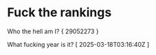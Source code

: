 # Fuck the rankings

Who the hell am I?
{ 29052273 }

What fucking year is it?
[ 2025-03-18T03:16:40Z ]
